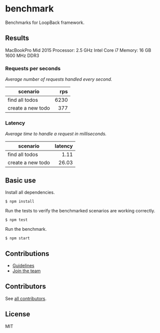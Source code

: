 # benchmark

Benchmarks for LoopBack framework.

## Results

MacBookPro Mid 2015 Processor: 2.5 GHz Intel Core i7 Memory: 16 GB 1600 MHz DDR3

### Requests per seconds

_Average number of requests handled every second._

| scenario          |  rps |
| ----------------- | ---: |
| find all todos    | 6230 |
| create a new todo |  377 |

### Latency

_Average time to handle a request in milliseconds._

| scenario          | latency |
| ----------------- | ------: |
| find all todos    |    1.11 |
| create a new todo |   26.03 |

## Basic use

Install all dependencies.

```
$ npm install
```

Run the tests to verify the benchmarked scenarios are working correctly.

```
$ npm test
```

Run the benchmark.

```
$ npm start
```

## Contributions

- [Guidelines](https://github.com/strongloop/loopback-next/blob/master/docs/CONTRIBUTING.md)
- [Join the team](https://github.com/strongloop/loopback-next/issues/110)

## Contributors

See
[all contributors](https://github.com/strongloop/loopback-next/graphs/contributors).

## License

MIT
